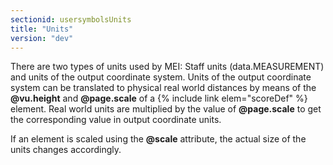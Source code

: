 ```yaml
---
sectionid: usersymbolsUnits
title: "Units"
version: "dev"
---
```


There are two types of units used by MEI: Staff units (data.MEASUREMENT) and units
of the
output coordinate system. Units of the output coordinate system can be translated
to
physical real world distances by means of the **@vu.height** and **@page.scale**
of a {% include link elem="scoreDef" %} element. Real world units are multiplied by the value of
**@page.scale** to get the corresponding value in output coordinate units.

If an element is scaled using the **@scale** attribute, the actual size of the units
changes accordingly.

